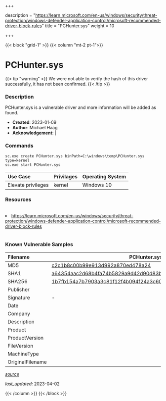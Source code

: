 +++

description = "https://learn.microsoft.com/en-us/windows/security/threat-protection/windows-defender-application-control/microsoft-recommended-driver-block-rules"
title = "PCHunter.sys"
weight = 10

+++


{{< block "grid-1" >}}
{{< column "mt-2 pt-1">}}


# PCHunter.sys 


{{< tip "warning" >}}
We were not able to verify the hash of this driver successfully, it has not been confirmed.
{{< /tip >}}


### Description

PCHunter.sys is a vulnerable driver and more information will be added as found.

- **Created**: 2023-01-09
- **Author**: Michael Haag
- **Acknowledgement**:  | [](https://twitter.com/)

### Commands

```
sc.exe create PCHunter.sys binPath=C:\windows\temp\PCHunter.sys type=kernel
sc.exe start PCHunter.sys
```

| Use Case | Privilages | Operating System | 
|:---- | ---- | ---- |
| Elevate privileges | kernel | Windows 10 |

### Resources
<br>
<li><a href=" https://learn.microsoft.com/en-us/windows/security/threat-protection/windows-defender-application-control/microsoft-recommended-driver-block-rules"> https://learn.microsoft.com/en-us/windows/security/threat-protection/windows-defender-application-control/microsoft-recommended-driver-block-rules</a></li>
<br>

### Known Vulnerable Samples

| Filename | PCHunter.sys |
|:---- | ---- | 
| MD5 | <a href="https://www.virustotal.com/gui/file/c2c1b8c00b99e913d992a870ed478a24">c2c1b8c00b99e913d992a870ed478a24</a> |
| SHA1 | <a href="https://www.virustotal.com/gui/file/a64354aac2d68b4fa74b5829a9d42d90d83b040c">a64354aac2d68b4fa74b5829a9d42d90d83b040c</a> |
| SHA256 | <a href="https://www.virustotal.com/gui/file/1b7fb154a7b7903a3c81f12f4b094f24a3c60a6a8cffca894c67c264ab7545fa">1b7fb154a7b7903a3c81f12f4b094f24a3c60a6a8cffca894c67c264ab7545fa</a> |
| Publisher |  |
| Signature | -   |
| Date |  |
| Company |  |
| Description |  |
| Product |  |
| ProductVersion |  |
| FileVersion |  |
| MachineType |  |
| OriginalFilename |  |



[*source*](https://github.com/magicsword-io/LOLDrivers/tree/main/yaml/pchunter.sys.yml)

*last_updated:* 2023-04-02








{{< /column >}}
{{< /block >}}
